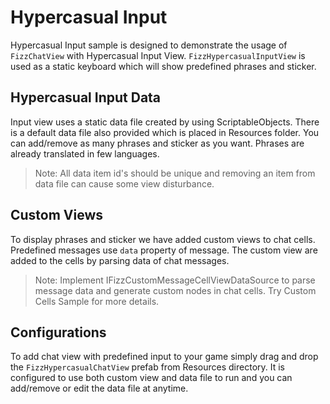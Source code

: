 # Hypercasual Input
Hypercasual Input sample is designed to demonstrate the usage of `FizzChatView` with Hypercasual Input View. `FizzHypercasualInputView` is used as a static keyboard which will show predefined phrases and sticker. 

## Hypercasual Input Data
Input view uses a static data file created by using ScriptableObjects.  There is a default data file also provided which is placed in Resources folder. You can add/remove as many phrases and sticker as you want. Phrases are already translated in few languages.

> Note: All data item id's should be unique and removing an item from data file can cause some view disturbance.
## Custom Views
To display phrases and sticker we  have added custom views to chat cells. Predefined messages use `data` property of message. The custom view are added to the cells by parsing data of chat messages.

> Note: Implement IFizzCustomMessageCellViewDataSource to parse message data and generate custom nodes in chat cells. Try Custom Cells Sample for more details.
 
## Configurations
To add chat view with predefined input to your game simply drag and drop the `FizzHypercasualChatView` prefab from Resources directory. It is configured to use both custom view and data file to run and you can add/remove or edit the data file at anytime.

